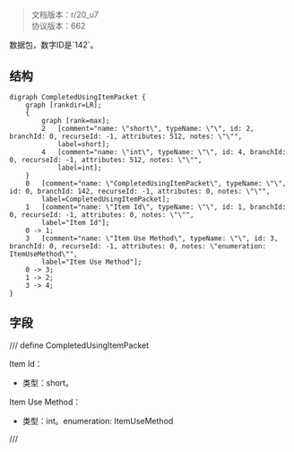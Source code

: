 # <!-- md:samp CompletedUsingItemPacket -->

> 文档版本：r/20_u7<br/>协议版本：662

<!-- md:samp CompletedUsingItemPacket -->数据包，数字ID是`142`。

## 结构

```viz
digraph CompletedUsingItemPacket {
	graph [rankdir=LR];
	{
		graph [rank=max];
		2	[comment="name: \"short\", typeName: \"\", id: 2, branchId: 0, recurseId: -1, attributes: 512, notes: \"\"",
			label=short];
		4	[comment="name: \"int\", typeName: \"\", id: 4, branchId: 0, recurseId: -1, attributes: 512, notes: \"\"",
			label=int];
	}
	0	[comment="name: \"CompletedUsingItemPacket\", typeName: \"\", id: 0, branchId: 142, recurseId: -1, attributes: 0, notes: \"\"",
		label=CompletedUsingItemPacket];
	1	[comment="name: \"Item Id\", typeName: \"\", id: 1, branchId: 0, recurseId: -1, attributes: 0, notes: \"\"",
		label="Item Id"];
	0 -> 1;
	3	[comment="name: \"Item Use Method\", typeName: \"\", id: 3, branchId: 0, recurseId: -1, attributes: 0, notes: \"enumeration: ItemUseMethod\"",
		label="Item Use Method"];
	0 -> 3;
	1 -> 2;
	3 -> 4;
}

```

## 字段

/// define
CompletedUsingItemPacket

Item Id：<!-- md:samp short -->

- 类型：short。

Item Use Method：<!-- md:samp int -->

- 类型：int。enumeration: ItemUseMethod


///
